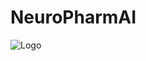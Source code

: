# NeuroPharmAI
![Logo](https://github.com/user-attachments/assets/857e8dd2-1f90-42d5-a701-9b9953eca2d7)

## 
